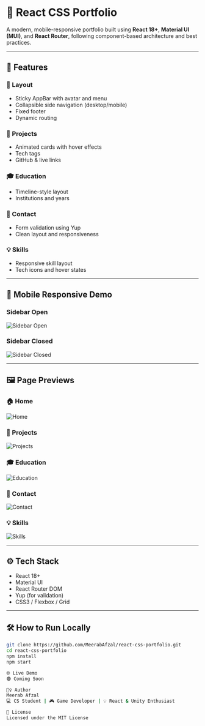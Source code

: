 # 🎨 React CSS Portfolio

A modern, mobile-responsive portfolio built using **React 18+**, **Material UI (MUI)**, and **React Router**, following component-based architecture and best practices.

---

## 🚀 Features

### 🔹 Layout
- Sticky AppBar with avatar and menu
- Collapsible side navigation (desktop/mobile)
- Fixed footer
- Dynamic routing

### 💼 Projects
- Animated cards with hover effects
- Tech tags
- GitHub & live links

### 🎓 Education
- Timeline-style layout
- Institutions and years

### 📧 Contact
- Form validation using Yup
- Clean layout and responsiveness

### 💡 Skills
- Responsive skill layout
- Tech icons and hover states

---

## 📱 Mobile Responsive Demo

### Sidebar Open
![Sidebar Open](./public/assets/readme/sidebar-open.jpg)

### Sidebar Closed
![Sidebar Closed](./public/assets/readme/sidebar-closed.jpg)

---

## 🖼️ Page Previews

### 🏠 Home
![Home](./public/assets/readme/home.png)

### 💼 Projects
![Projects](./public/assets/readme/projects.png)

### 🎓 Education
![Education](./public/assets/readme/education.png)

### 📧 Contact
![Contact](./public/assets/readme/contact.png)

### 💡 Skills
![Skills](./public/assets/readme/skills.png)

---

## ⚙️ Tech Stack

- React 18+
- Material UI
- React Router DOM
- Yup (for validation)
- CSS3 / Flexbox / Grid

---

## 🛠 How to Run Locally

```bash
git clone https://github.com/MeerabAfzal/react-css-portfolio.git
cd react-css-portfolio
npm install
npm start

🌐 Live Demo
🟢 Coming Soon

🙋‍♀️ Author
Meerab Afzal
💻 CS Student | 🎮 Game Developer | 💡 React & Unity Enthusiast

📄 License
Licensed under the MIT License

